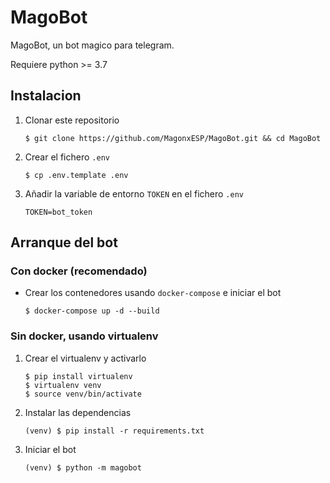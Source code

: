 # MagoBot
MagoBot, un bot magico para telegram.

Requiere python >= 3.7

## Instalacion
1. Clonar este repositorio
    ```shell script
    $ git clone https://github.com/MagonxESP/MagoBot.git && cd MagoBot
    ```
2. Crear el fichero ``.env``
    ```shell script
    $ cp .env.template .env
    ```
3. Añadir la variable de entorno ``TOKEN`` en el fichero ``.env``
    ```shell script
    TOKEN=bot_token
    ```
## Arranque del bot   
### Con docker (recomendado)
* Crear los contenedores usando ``docker-compose`` e iniciar el bot
    ```shell script
    $ docker-compose up -d --build
    ```
### Sin docker, usando virtualenv
1. Crear el virtualenv y activarlo
    ```shell script
    $ pip install virtualenv
    $ virtualenv venv
    $ source venv/bin/activate
    ```
2. Instalar las dependencias
    ```shell script
    (venv) $ pip install -r requirements.txt
    ```
3. Iniciar el bot
    ```shell script
    (venv) $ python -m magobot
    ```
 